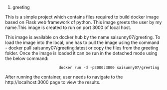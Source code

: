 1) greeting

This is a simple project which contains files required to build docker image based on Flask web framework of python. This image greets the user by my name.This image is created to run on port 3000 of local host. 

This image is available on docker hub by the name saisunny07/greeting. To load the image into the local, one has to pull the image using the command - docker pull saisunny07/greeting:latest or copy the files from the greeting folder. Once the image is loaded it can be run in the detached mode using the below command:

                            docker run -d -p3000:3000 saisunny07/greeting

After running the container, user needs to navigate to the http://localhost:3000 page to view the results. 

